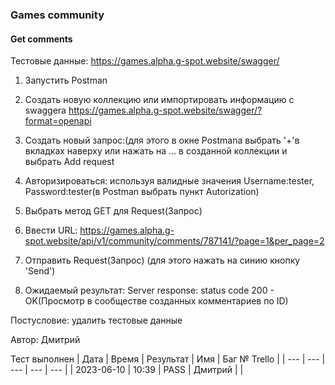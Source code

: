 ### Games community
#### Get comments

Тестовые данные: https://games.alpha.g-spot.website/swagger/

1. Запустить Postman
2. Создать новую коллекцию или импортировать информацию с swaggera https://games.alpha.g-spot.website/swagger/?format=openapi
3. Создать новый запрос:(для этого в окне Postmana выбрать '+'в вкладках наверху или нажать на ... в созданной коллекции и выбрать Add request
4. Авторизироваться: используя валидные значения Username:tester, Password:tester(в Postman выбрать пункт Autorization)
5. Выбрать метод GET для Request(Запрос)
6. Ввести URL: https://games.alpha.g-spot.website/api/v1/community/comments/787141/?page=1&per_page=2
7. Отправить Request(Запрос) (для этого нажать на синию кнопку 'Send')

8. Ожидаемый результат:
Server response: status code 200 - OK(Просмотр в сообществе созданных комментариев по ID)

Постусловие: удалить тестовые данные

Автор: Дмитрий

Тест выполнен
| Дата | Время | Результат | Имя | Баг № Trello |
| --- | --- | --- | --- | --- |
| 2023-06-10 | 10:39 | PASS | Дмитрий |  | 